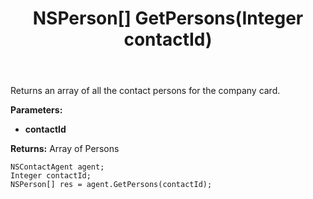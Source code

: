 ﻿---
uid: crmscript_ref_NSContactAgent_GetPersons
title: NSPerson[] GetPersons(Integer contactId)
intellisense: NSContactAgent.GetPersons
keywords: NSContactAgent, GetPersons
so.topic: reference
---

Returns an array of all the contact persons for the company card.

**Parameters:**
 - **contactId** 

**Returns:** Array of Persons

```crmscript
NSContactAgent agent;
Integer contactId;
NSPerson[] res = agent.GetPersons(contactId);
```

